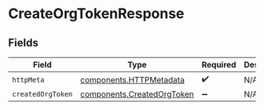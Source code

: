 # CreateOrgTokenResponse


## Fields

| Field                                                                    | Type                                                                     | Required                                                                 | Description                                                              |
| ------------------------------------------------------------------------ | ------------------------------------------------------------------------ | ------------------------------------------------------------------------ | ------------------------------------------------------------------------ |
| `httpMeta`                                                               | [components.HTTPMetadata](../../models/components/httpmetadata.md)       | :heavy_check_mark:                                                       | N/A                                                                      |
| `createdOrgToken`                                                        | [components.CreatedOrgToken](../../models/components/createdorgtoken.md) | :heavy_minus_sign:                                                       | N/A                                                                      |